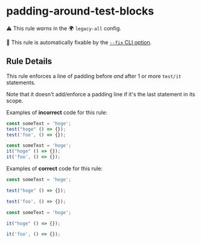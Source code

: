 # padding-around-test-blocks

⚠️ This rule _warns_ in the 🌍 `legacy-all` config.

🔧 This rule is automatically fixable by the [`--fix` CLI option](https://eslint.org/docs/latest/user-guide/command-line-interface#--fix).

<!-- end auto-generated rule header -->

## Rule Details

This rule enforces a line of padding before _and_ after 1 or more `test/it`
statements.

Note that it doesn't add/enforce a padding line if it's the last statement in
its scope.

Examples of **incorrect** code for this rule:

```js
const someText = 'hoge';
test("hoge" () => {});
test('foo', () => {});
```

```js
const someText = 'hoge';
it("hoge" () => {});
it('foo', () => {});
```

Examples of **correct** code for this rule:

```js
const someText = 'hoge';

test("hoge" () => {});

test('foo', () => {});
```

```js
const someText = 'hoge';

it("hoge" () => {});

it('foo', () => {});
```
